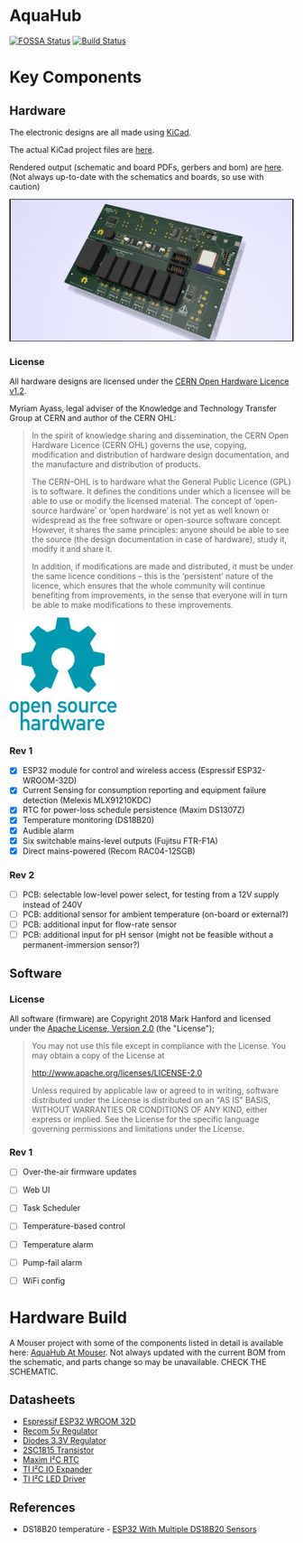 # AquaHub
[![FOSSA Status](https://app.fossa.io/api/projects/git%2Bgithub.com%2FCylindric%2FAquaHub.svg?type=shield)](https://app.fossa.io/projects/git%2Bgithub.com%2FCylindric%2FAquaHub?ref=badge_shield)
[![Build Status](https://travis-ci.org/Cylindric/AquaHub.svg?branch=master)](https://travis-ci.org/Cylindric/AquaHub)

# Key Components

## Hardware

The electronic designs are all made using [KiCad](http://kicad-pcb.org).

The actual KiCad project files are [here](Hardware/AquaHub/).

Rendered output (schematic and board PDFs, gerbers and bom) are [here](Hardware/Output/). (Not always up-to-date with the schematics and boards, so use with caution)

![Open Hardware](Hardware/Output/renders/AquaHub-Front.png)

### License

All hardware designs are licensed under the [CERN Open Hardware Licence v1.2](https://www.ohwr.org/licenses/cern-ohl/license_versions/v1.2).

Myriam Ayass, legal adviser of the Knowledge and Technology Transfer Group at CERN and author of the CERN OHL:

> In the spirit of knowledge sharing and dissemination, the CERN Open Hardware Licence (CERN OHL) governs the use, copying, modification and distribution of hardware design documentation, and the manufacture and distribution of products.
> 
> The CERN–OHL is to hardware what the General Public Licence (GPL) is to software. It defines the conditions under which a licensee will be able to use or modify the licensed material. The concept of ‘open-source hardware’ or ‘open hardware’ is not yet as well known or widespread as the free software or open-source software concept. However, it shares the same principles: anyone should be able to see the source (the design documentation in case of hardware), study it, modify it and share it.
> 
> In addition, if modifications are made and distributed, it must be under the same licence conditions – this is the ‘persistent’ nature of the licence, which ensures that the whole community will continue benefiting from improvements, in the sense that everyone will in turn be able to make modifications to these improvements.

![Open Hardware](images/oshw-logo-200-px.png)

### Rev 1
- [x] ESP32 module for control and wireless access (Espressif ESP32-WROOM-32D)
- [x] Current Sensing for consumption reporting and equipment failure detection (Melexis MLX91210KDC)
- [x] RTC for power-loss schedule persistence (Maxim DS1307Z)
- [x] Temperature monitoring (DS18B20)
- [x] Audible alarm
- [x] Six switchable mains-level outputs (Fujitsu FTR-F1A)
- [x] Direct mains-powered (Recom RAC04-12SGB)

### Rev 2
- [ ] PCB: selectable low-level power select, for testing from a 12V supply instead of 240V
- [ ] PCB: additional sensor for ambient temperature (on-board or external?)
- [ ] PCB: additional input for flow-rate sensor
- [ ] PCB: additional input for pH sensor (might not be feasible without a permanent-immersion sensor?)

## Software

### License

All software (firmware) are Copyright 2018 Mark Hanford and licensed under the [Apache License, Version 2.0](http://www.apache.org/licenses/LICENSE-2.0) (the "License");

> You may not use this file except in compliance with the License. You may obtain a copy of the License at
>
> http://www.apache.org/licenses/LICENSE-2.0
>
> Unless required by applicable law or agreed to in writing, software distributed under the License is distributed on an "AS IS" BASIS, WITHOUT WARRANTIES OR CONDITIONS OF ANY KIND, either express or implied.
> See the License for the specific language governing permissions and limitations under the License.

### Rev 1
- [ ] Over-the-air firmware updates
- [ ] Web UI
- [ ] Task Scheduler
- [ ] Temperature-based control
- [ ] Temperature alarm
- [ ] Pump-fail alarm
- [ ] WiFi config



# Hardware Build

A Mouser project with some of the components listed in detail is available here: [AquaHub At Mouser](https://www.mouser.com/ProjectManager/ProjectDetail.aspx?AccessID=329311b4a5). Not always updated with the current BOM from the schematic, and parts change so may be unavailable. CHECK THE SCHEMATIC.


## Datasheets

* [Espressif ESP32 WROOM 32D](https://www.espressif.com/sites/default/files/documentation/esp32-wroom-32d_esp32-wroom-32u_datasheet_en.pdf)
* [Recom 5v Regulator](https://www.recom-power.com/pdf/Innoline/R-78Exx-0.5.pdf)
* [Diodes 3.3V Regulator](http://www.diodes.com/datasheets/AP1117.pdf)
* [2SC1815 Transistor](https://media.digikey.com/pdf/Data%20Sheets/Toshiba%20PDFs/2SC1815.pdf)
* [Maxim I²C RTC](https://datasheets.maximintegrated.com/en/ds/DS1307.pdf)
* [TI I²C IO Expander](http://www.ti.com/lit/ds/symlink/tca9534.pdf)
* [TI I²C LED Driver](http://www.ti.com/lit/ds/symlink/tpic2810.pdf)

## References

* DS18B20 temperature - [ESP32 With Multiple DS18B20 Sensors](https://randomnerdtutorials.com/esp32-with-multiple-ds18b20-temperature-sensors/)
